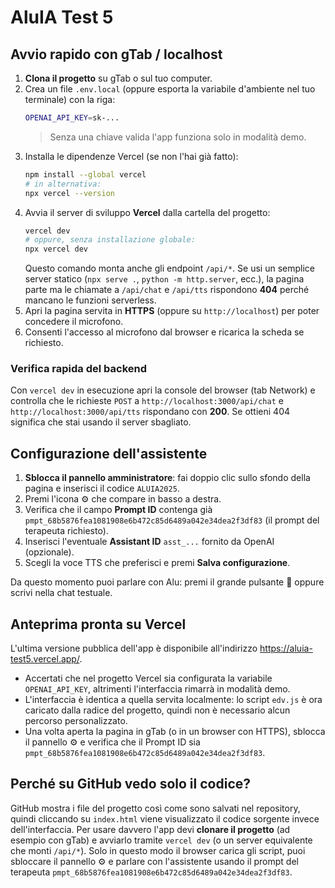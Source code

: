 # AluIA Test 5

## Avvio rapido con gTab / localhost

1. **Clona il progetto** su gTab o sul tuo computer.
2. Crea un file `.env.local` (oppure esporta la variabile d'ambiente nel tuo terminale) con la riga:
   ```bash
   OPENAI_API_KEY=sk-...
   ```
   > Senza una chiave valida l'app funziona solo in modalità demo.
3. Installa le dipendenze Vercel (se non l'hai già fatto):
   ```bash
   npm install --global vercel
   # in alternativa:
   npx vercel --version
   ```
4. Avvia il server di sviluppo **Vercel** dalla cartella del progetto:
   ```bash
   vercel dev
   # oppure, senza installazione globale:
   npx vercel dev
   ```
   Questo comando monta anche gli endpoint `/api/*`. Se usi un semplice server statico (`npx serve .`, `python -m http.server`, ecc.), la pagina parte ma le chiamate a `/api/chat` e `/api/tts` rispondono **404** perché mancano le funzioni serverless.
5. Apri la pagina servita in **HTTPS** (oppure su `http://localhost`) per poter concedere il microfono.
6. Consenti l'accesso al microfono dal browser e ricarica la scheda se richiesto.

### Verifica rapida del backend

Con `vercel dev` in esecuzione apri la console del browser (tab Network) e controlla che le richieste `POST` a `http://localhost:3000/api/chat` e `http://localhost:3000/api/tts` rispondano con **200**. Se ottieni 404 significa che stai usando il server sbagliato.

## Configurazione dell'assistente

1. **Sblocca il pannello amministratore**: fai doppio clic sullo sfondo della pagina e inserisci il codice `ALUIA2025`.
2. Premi l'icona ⚙️ che compare in basso a destra.
3. Verifica che il campo **Prompt ID** contenga già `pmpt_68b5876fea1081908e6b472c85d6489a042e34dea2f3df83` (il prompt del terapeuta richiesto).
4. Inserisci l'eventuale **Assistant ID** `asst_...` fornito da OpenAI (opzionale).
5. Scegli la voce TTS che preferisci e premi **Salva configurazione**.

Da questo momento puoi parlare con Alu: premi il grande pulsante 🎤 oppure scrivi nella chat testuale.

## Anteprima pronta su Vercel

L'ultima versione pubblica dell'app è disponibile all'indirizzo <https://aluia-test5.vercel.app/>.

- Accertati che nel progetto Vercel sia configurata la variabile `OPENAI_API_KEY`, altrimenti l'interfaccia rimarrà in modalità demo.
- L'interfaccia è identica a quella servita localmente: lo script `edv.js` è ora caricato dalla radice del progetto, quindi non è necessario alcun percorso personalizzato.
- Una volta aperta la pagina in gTab (o in un browser con HTTPS), sblocca il pannello ⚙️ e verifica che il Prompt ID sia `pmpt_68b5876fea1081908e6b472c85d6489a042e34dea2f3df83`.

## Perché su GitHub vedo solo il codice?

GitHub mostra i file del progetto così come sono salvati nel repository, quindi cliccando su `index.html` viene visualizzato il codice sorgente invece dell'interfaccia. Per usare davvero l'app devi **clonare il progetto** (ad esempio con gTab) e avviarlo tramite `vercel dev` (o un server equivalente che monti `/api/*`). Solo in questo modo il browser carica gli script, puoi sbloccare il pannello ⚙️ e parlare con l'assistente usando il prompt del terapeuta `pmpt_68b5876fea1081908e6b472c85d6489a042e34dea2f3df83`.
